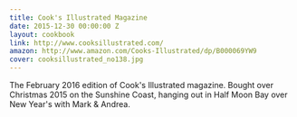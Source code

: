 ```yaml
---
title: Cook's Illustrated Magazine
date: 2015-12-30 00:00:00 Z
layout: cookbook
link: http://www.cooksillustrated.com/
amazon: http://www.amazon.com/Cooks-Illustrated/dp/B000069YW9
cover: cooksillustrated_no138.jpg
---
```


The February 2016 edition of Cook's Illustrated magazine. Bought over Christmas 2015 on the Sunshine Coast, hanging out in Half Moon Bay over New Year's with Mark & Andrea.